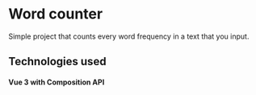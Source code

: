 # Word counter
Simple project that counts every word frequency in a text that you input.


## Technologies used
#### Vue 3 with Composition API


